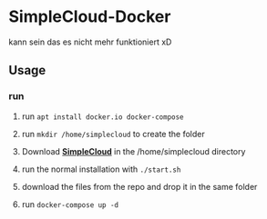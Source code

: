 # SimpleCloud-Docker
kann sein das es nicht mehr funktioniert xD

## Usage

### run

1. run `apt install docker.io docker-compose`

2. run `mkdir /home/simplecloud` to create the folder

3. Download **[SimpleCloud](https://github.com/theSimpleCloud/SimpleCloud/releases/latest)** in the /home/simplecloud directory

4. run the normal installation with `./start.sh`

5. download the files from the repo and drop it in the same folder

6. run `docker-compose up -d` 
